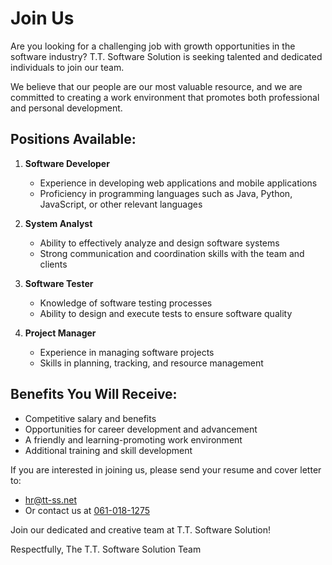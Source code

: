 # Join Us

Are you looking for a challenging job with growth opportunities in the software industry? T.T. Software Solution is seeking talented and dedicated individuals to join our team.

We believe that our people are our most valuable resource, and we are committed to creating a work environment that promotes both professional and personal development.

## Positions Available:
1. **Software Developer**
   - Experience in developing web applications and mobile applications
   - Proficiency in programming languages such as Java, Python, JavaScript, or other relevant languages

2. **System Analyst**
   - Ability to effectively analyze and design software systems
   - Strong communication and coordination skills with the team and clients

3. **Software Tester**
   - Knowledge of software testing processes
   - Ability to design and execute tests to ensure software quality

4. **Project Manager**
   - Experience in managing software projects
   - Skills in planning, tracking, and resource management

## Benefits You Will Receive:
- Competitive salary and benefits
- Opportunities for career development and advancement
- A friendly and learning-promoting work environment
- Additional training and skill development

If you are interested in joining us, please send your resume and cover letter to:

- [hr@tt-ss.net](mailto:hr@tt-ss.net)
- Or contact us at [061-018-1275](tel:061-018-1275)

Join our dedicated and creative team at T.T. Software Solution!

Respectfully,
The T.T. Software Solution Team